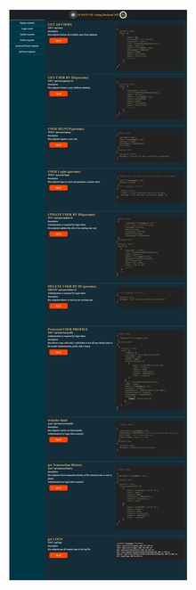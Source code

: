 
![alt text](https://github.com/ogheneovo12/ecxWalletApi/blob/master/src/public/img/appfull.jpg "api shot ")
